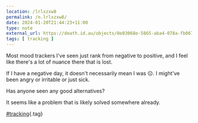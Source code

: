 ```yaml
---
location: /lrlxzxw8
permalink: /n.lrlxzxw8/
date: 2024-01-20T21:44:23+11:00
type: note
external_url: https://death.id.au/objects/0e03068e-5865-aba4-078a-fb0679502295
tags: [ tracking ]
---
```


Most mood trackers I've seen just rank from negative to positive, and I feel like there's a lot of nuance there that is lost.

If I have a negative day, it doesn't necessarily mean I was ☹️. I might've been angry or irritable or just sick.

Has anyone seen any good alternatives?

It seems like a problem that is likely solved somewhere already.

[#tracking](/tag/tracking){.tag}
